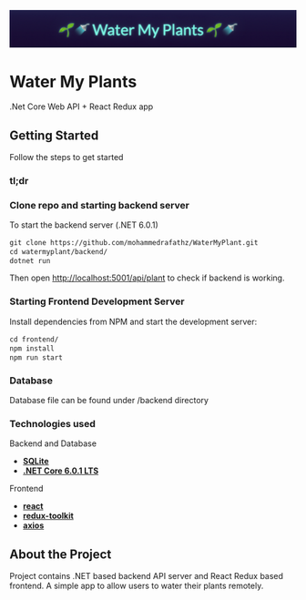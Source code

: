 ![Water My Plants](./assets/header.png)


# Water My Plants

.Net Core Web API + React Redux app


## Getting Started

Follow the steps to get started 

### tl;dr
### Clone repo and starting backend server

To start the backend server (.NET 6.0.1)
 ```
git clone https://github.com/mohammedrafathz/WaterMyPlant.git
cd watermyplant/backend/
dotnet run
```

Then open [http://localhost:5001/api/plant](http://localhost:5001/api/plant) to check if backend is working.

### Starting Frontend Development Server

Install dependencies from NPM and start the development server:

```
cd frontend/
npm install
npm run start
```

### Database
Database file can be found under /backend directory


### Technologies used

Backend and Database

  * [**SQLite**](https://www.sqlite.org/index.html)
  * [**.NET Core 6.0.1 LTS**](https://dotnet.microsoft.com/en-us/download)

Frontend
  * [**react**](https://www.npmjs.com/package/react)
  * [**redux-toolkit**](https://www.npmjs.com/package/@reduxjs/toolkit)
  * [**axios**](https://www.npmjs.com/package/axios)


## About the Project

Project contains .NET based backend API server and React Redux based frontend. A simple app to allow users to water their plants remotely.